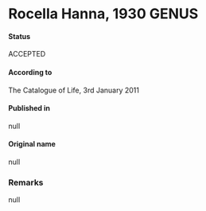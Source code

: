 Rocella Hanna, 1930 GENUS
=======

#### Status
ACCEPTED

#### According to
The Catalogue of Life, 3rd January 2011

#### Published in
null

#### Original name
null

### Remarks
null